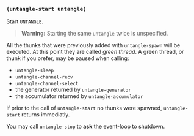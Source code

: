 
### `(untangle-start untangle)`

Start `UNTANGLE`.

> **Warning:** Starting the same `untangle` twice is unspecified.

All the thunks that were previously added with `untangle-spawn` will
be executed. At this point they are called *green thread*.  A green
thread, or thunk if you prefer, may be paused when calling:

- `untangle-sleep`
- `untangle-channel-recv`
- `untangle-channel-select`
- the generator returned by `untangle-generator`
- the accumulator returned by `untangle-accumulator`

If prior to the call of `untangle-start` no thunks were spawned,
`untangle-start` returns immediatly.

You may call `untangle-stop` to **ask** the event-loop to shutdown.
